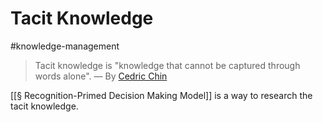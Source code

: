 # Tacit Knowledge

#knowledge-management

> Tacit knowledge is "knowledge that cannot be captured through words alone".
> ― By [Cedric Chin](https://commoncog.com/blog/the-tacit-knowledge-series/)

[[§ Recognition-Primed Decision Making Model]] is a way to research the tacit knowledge.
